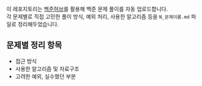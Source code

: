 

이 레포지토리는 [백준허브](https://github.com/BaekjoonHub/BaekjoonHub)를 활용해 백준 문제 풀이를 자동 업로드합니다.  
각 문제별로 직접 고민한 풀이 방식, 예외 처리, 사용한 알고리즘 등을 `N_문제이름.md` 파일로 정리해두었습니다.


## 문제별 정리 항목
- 접근 방식
- 사용한 알고리즘 및 자료구조
- 고려한 예외, 실수했던 부분
